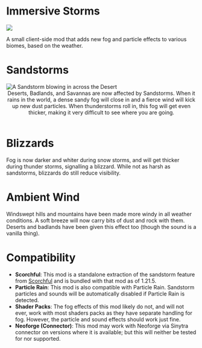 # Immersive Storms

[![](https://media.githubusercontent.com/media/TheDeathlyCow/minecraft-mod-pages/main/scorchful/assets/try_scorchful.svg)](https://modrinth.com/mod/scorchful)

A small client-side mod that adds new fog and particle effects to various biomes, based on the weather.

# Sandstorms

<img src="https://media.githubusercontent.com/media/TheDeathlyCow/minecraft-mod-pages/main/immersive-storms/assets/sandstorm.jpg" alt="A Sandstorm blowing in across the Desert"/>
<center>
Deserts, Badlands, and Savannas are now affected by Sandstorms. When it rains in the world, a dense sandy fog will close in and a fierce wind will kick up new dust particles. When thunderstorms roll in, this fog will get even thicker, making it very difficult to see where you are going.
</center>
<br/>

# Blizzards

Fog is now darker and whiter during snow storms, and will get thicker during thunder storms, signalling a blizzard. While not as harsh as sandstorms, blizzards do still reduce visibility. 

# Ambient Wind


Windswept hills and mountains have been made more windy in all weather conditions. A soft breeze will now carry bits of dust and rock with them. Deserts and badlands have been given this effect too (though the sound is a vanilla thing).

# Compatibility


* **Scorchful**: This mod is a standalone extraction of the sandstorm feature from [Scorchful](https://modrinth.com/mod/scorchful) and is bundled with that mod as of 1.21.5.
* **Particle Rain**: This mod is also compatible with Particle Rain. Sandstorm particles and sounds will be automatically disabled if Particle Rain is detected.
* **Shader Packs**: The fog effects of this mod likely do not, and will not ever, work with most shaders packs as they have separate handling for fog. However, the particle and sound effects should work just fine.
* **Neoforge (Connector)**: This mod may work with Neoforge via Sinytra connector on versions where it is available; but this will neither be tested for nor supported.
